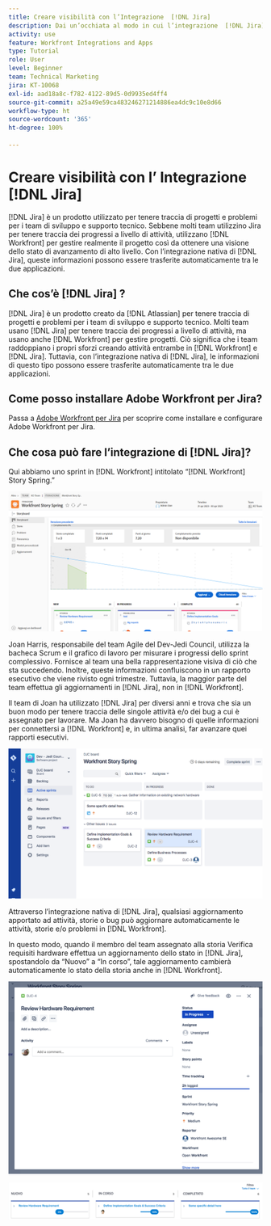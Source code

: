 ```yaml
---
title: Creare visibilità con l’Integrazione  [!DNL Jira]
description: Dai un’occhiata al modo in cui l’integrazione  [!DNL Jira]  può creare visibilità sulle attività del team.
activity: use
feature: Workfront Integrations and Apps
type: Tutorial
role: User
level: Beginner
team: Technical Marketing
jira: KT-10068
exl-id: aad18a8c-f782-4122-89d5-0d9935ed4ff4
source-git-commit: a25a49e59ca483246271214886ea4dc9c10e8d66
workflow-type: ht
source-wordcount: '365'
ht-degree: 100%

---
```


# Creare visibilità con l’ Integrazione [!DNL Jira]

[!DNL Jira] è un prodotto utilizzato per tenere traccia di progetti e problemi per i team di sviluppo e supporto tecnico. Sebbene molti team utilizzino Jira per tenere traccia dei progressi a livello di attività, utilizzano [!DNL Workfront] per gestire realmente il progetto così da ottenere una visione dello stato di avanzamento di alto livello. Con l’integrazione nativa di [!DNL Jira], queste informazioni possono essere trasferite automaticamente tra le due applicazioni.

## Che cos’è [!DNL Jira] ?

[!DNL Jira] è un prodotto creato da [!DNL Atlassian] per tenere traccia di progetti e problemi per i team di sviluppo e supporto tecnico. Molti team usano [!DNL Jira] per tenere traccia dei progressi a livello di attività, ma usano anche [!DNL Workfront] per gestire progetti. Ciò significa che i team raddoppiano i propri sforzi creando attività entrambe in [!DNL Workfront] e [!DNL Jira]. Tuttavia, con l’integrazione nativa di [!DNL Jira], le informazioni di questo tipo possono essere trasferite automaticamente tra le due applicazioni.

## Come posso installare Adobe Workfront per Jira?

Passa a [Adobe Workfront per Jira](https://experienceleague.adobe.com/docs/workfront/using/adobe-workfront-integrations/workfront-for-jira/workfront-for-jira.html?lang=it) per scoprire come installare e configurare Adobe Workfront per Jira.

## Che cosa può fare l’integrazione di [!DNL Jira]?

Qui abbiamo uno sprint in [!DNL Workfront] intitolato “[!DNL Workfront] Story Spring.”

![Grafico di lavoro storyboard](assets/Jira01.png)

Joan Harris, responsabile del team Agile del Dev-Jedi Council, utilizza la bacheca Scrum e il grafico di lavoro per misurare i progressi dello sprint complessivo. Fornisce al team una bella rappresentazione visiva di ciò che sta succedendo. Inoltre, queste informazioni confluiscono in un rapporto esecutivo che viene rivisto ogni trimestre. Tuttavia, la maggior parte del team effettua gli aggiornamenti in [!DNL Jira], non in [!DNL Workfront].

Il team di Joan ha utilizzato [!DNL Jira] per diversi anni e trova che sia un buon modo per tenere traccia delle singole attività e/o dei bug a cui è assegnato per lavorare. Ma Joan ha davvero bisogno di quelle informazioni per connettersi a [!DNL Workfront] e, in ultima analisi, far avanzare quei rapporti esecutivi.

![Storyboard di Jira](assets/Jira02.png)

Attraverso l’integrazione nativa di [!DNL Jira], qualsiasi aggiornamento apportato ad attività, storie o bug può aggiornare automaticamente le attività, storie e/o problemi in [!DNL Workfront].

In questo modo, quando il membro del team assegnato alla storia Verifica requisiti hardware effettua un aggiornamento dello stato in [!DNL Jira], spostandolo da “Nuovo” a “In corso”, tale aggiornamento cambierà automaticamente lo stato della storia anche in [!DNL Workfront].

![Pagina di stato Jira](assets/Jira03.png)

![Colonne di stato](assets/Jira04.png)
